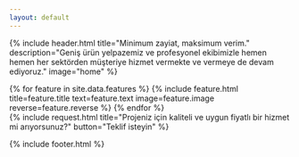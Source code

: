 ```yaml
---
layout: default
---
```


{% include header.html
  title="Minimum zayiat, maksimum verim."
  description="Geniş ürün yelpazemiz ve profesyonel ekibimizle hemen hemen her sektörden müşteriye hizmet vermekte ve vermeye de devam ediyoruz."
  image="home"
%}

<main>
  <div id="features">
    {% for feature in site.data.features %}
      {% include feature.html
        title=feature.title
        text=feature.text
        image=feature.image
        reverse=feature.reverse
      %}
    {% endfor %}
  </div>
  {% include request.html
    title="Projeniz için kaliteli ve uygun fiyatlı bir hizmet mi arıyorsunuz?"
    button="Teklif isteyin"
  %}
</main>

{% include footer.html %}

